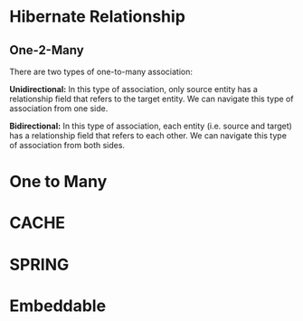 # Hibernate Relationship

## One-2-Many

There are two types of one-to-many association:

**Unidirectional:** In this type of association, only source entity has a relationship field that refers to the target entity. We can navigate this type of association from one side.

**Bidirectional:** In this type of association, each entity (i.e. source and target) has a relationship field that refers to each other. We can navigate this type of association from both sides.




# One to Many


# CACHE


# SPRING


# Embeddable


